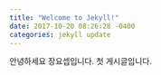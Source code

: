 ```yaml
---
title: "Welcome to Jekyll!"
date: 2017-10-20 08:26:28 -0400
categories: jekyll update
---
```


안녕하세요 장요셉입니다. 첫 게시글입니다.
